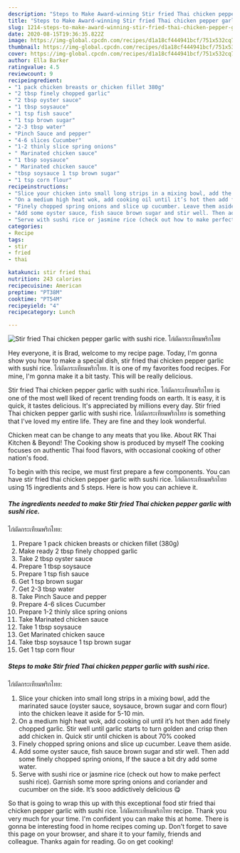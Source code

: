 ```yaml
---
description: "Steps to Make Award-winning Stir fried Thai chicken pepper garlic with sushi rice.  ไก่ผัดกระเทียมพริกไทย"
title: "Steps to Make Award-winning Stir fried Thai chicken pepper garlic with sushi rice.  ไก่ผัดกระเทียมพริกไทย"
slug: 1214-steps-to-make-award-winning-stir-fried-thai-chicken-pepper-garlic-with-sushi-rice
date: 2020-08-15T19:36:35.822Z
image: https://img-global.cpcdn.com/recipes/d1a18cf444941bcf/751x532cq70/stir-fried-thai-chicken-pepper-garlic-with-sushi-rice-ไก่ผัดกระเทียมพริกไทย-recipe-main-photo.jpg
thumbnail: https://img-global.cpcdn.com/recipes/d1a18cf444941bcf/751x532cq70/stir-fried-thai-chicken-pepper-garlic-with-sushi-rice-ไก่ผัดกระเทียมพริกไทย-recipe-main-photo.jpg
cover: https://img-global.cpcdn.com/recipes/d1a18cf444941bcf/751x532cq70/stir-fried-thai-chicken-pepper-garlic-with-sushi-rice-ไก่ผัดกระเทียมพริกไทย-recipe-main-photo.jpg
author: Ella Barker
ratingvalue: 4.5
reviewcount: 9
recipeingredient:
- "1 pack chicken breasts or chicken fillet 380g"
- "2 tbsp finely chopped garlic"
- "2 tbsp oyster sauce"
- "1 tbsp soysauce"
- "1 tsp fish sauce"
- "1 tsp brown sugar"
- "2-3 tbsp water"
- "Pinch Sauce and pepper"
- "4-6 slices Cucumber"
- "1-2 thinly slice spring onions"
- " Marinated chicken sauce"
- "1 tbsp soysauce"
- " Marinated chicken sauce"
- "tbsp soysauce 1 tsp brown sugar"
- "1 tsp corn flour"
recipeinstructions:
- "Slice your chicken into small long strips in a mixing bowl, add the marinated sauce (oyster sauce, soysauce, brown sugar and corn flour) into the chicken leave it aside for 5-10 min."
- "On a medium high heat wok, add cooking oil until it’s hot then add finely chopped garlic. Stir well until garlic starts to turn golden and crisp then add chicken in. Quick stir until chicken is about 70% cooked"
- "Finely chopped spring onions and slice up cucumber. Leave them aside."
- "Add some oyster sauce, fish sauce brown sugar and stir well. Then add some finely chopped spring onions, If the sauce a bit dry add some water."
- "Serve with sushi rice or jasmine rice (check out how to make perfect sushi rice). Garnish some more spring onions and coriander and cucumber on the side. It’s sooo addictively delicious 😋"
categories:
- Recipe
tags:
- stir
- fried
- thai

katakunci: stir fried thai 
nutrition: 243 calories
recipecuisine: American
preptime: "PT38M"
cooktime: "PT54M"
recipeyield: "4"
recipecategory: Lunch

---
```



![Stir fried Thai chicken pepper garlic with sushi rice. 
ไก่ผัดกระเทียมพริกไทย](https://img-global.cpcdn.com/recipes/d1a18cf444941bcf/751x532cq70/stir-fried-thai-chicken-pepper-garlic-with-sushi-rice-ไก่ผัดกระเทียมพริกไทย-recipe-main-photo.jpg)

Hey everyone, it is Brad, welcome to my recipe page. Today, I'm gonna show you how to make a special dish, stir fried thai chicken pepper garlic with sushi rice. 
ไก่ผัดกระเทียมพริกไทย. It is one of my favorites food recipes. For mine, I'm gonna make it a bit tasty. This will be really delicious.

Stir fried Thai chicken pepper garlic with sushi rice. 
ไก่ผัดกระเทียมพริกไทย is one of the most well liked of recent trending foods on earth. It is easy, it is quick, it tastes delicious. It's appreciated by millions every day. Stir fried Thai chicken pepper garlic with sushi rice. 
ไก่ผัดกระเทียมพริกไทย is something that I've loved my entire life. They are fine and they look wonderful.

Chicken meat can be change to any meats that you like. About RK Thai Kitchen &amp; Beyond! The Cooking show is produced by myself The cooking focuses on authentic Thai food flavors, with occasional cooking of other nation&#39;s food.


To begin with this recipe, we must first prepare a few components. You can have stir fried thai chicken pepper garlic with sushi rice. 
ไก่ผัดกระเทียมพริกไทย using 15 ingredients and 5 steps. Here is how you can achieve it.

<!--inarticleads1-->

##### The ingredients needed to make Stir fried Thai chicken pepper garlic with sushi rice. 
ไก่ผัดกระเทียมพริกไทย:

1. Prepare 1 pack chicken breasts or chicken fillet (380g)
1. Make ready 2 tbsp finely chopped garlic
1. Take 2 tbsp oyster sauce
1. Prepare 1 tbsp soysauce
1. Prepare 1 tsp fish sauce
1. Get 1 tsp brown sugar
1. Get 2-3 tbsp water
1. Take Pinch Sauce and pepper
1. Prepare 4-6 slices Cucumber
1. Prepare 1-2 thinly slice spring onions
1. Take  Marinated chicken sauce
1. Take 1 tbsp soysauce
1. Get  Marinated chicken sauce
1. Take tbsp soysauce 1 tsp brown sugar
1. Get 1 tsp corn flour




<!--inarticleads2-->

##### Steps to make Stir fried Thai chicken pepper garlic with sushi rice. 
ไก่ผัดกระเทียมพริกไทย:

1. Slice your chicken into small long strips in a mixing bowl, add the marinated sauce (oyster sauce, soysauce, brown sugar and corn flour) into the chicken leave it aside for 5-10 min.
1. On a medium high heat wok, add cooking oil until it’s hot then add finely chopped garlic. Stir well until garlic starts to turn golden and crisp then add chicken in. Quick stir until chicken is about 70% cooked
1. Finely chopped spring onions and slice up cucumber. Leave them aside.
1. Add some oyster sauce, fish sauce brown sugar and stir well. Then add some finely chopped spring onions, If the sauce a bit dry add some water.
1. Serve with sushi rice or jasmine rice (check out how to make perfect sushi rice). Garnish some more spring onions and coriander and cucumber on the side. It’s sooo addictively delicious 😋




So that is going to wrap this up with this exceptional food stir fried thai chicken pepper garlic with sushi rice. 
ไก่ผัดกระเทียมพริกไทย recipe. Thank you very much for your time. I'm confident you can make this at home. There is gonna be interesting food in home recipes coming up. Don't forget to save this page on your browser, and share it to your family, friends and colleague. Thanks again for reading. Go on get cooking!

